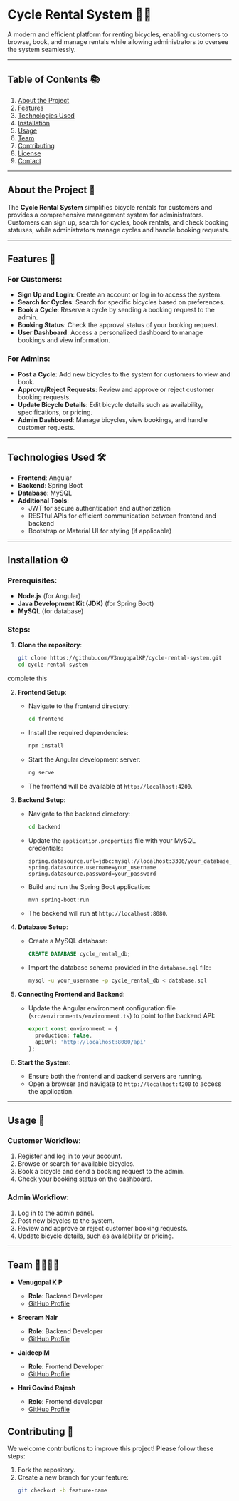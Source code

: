 
# Cycle Rental System 🚴‍♂️

A modern and efficient platform for renting bicycles, enabling customers to browse, book, and manage rentals while allowing administrators to oversee the system seamlessly.

---

## Table of Contents 📚

1. [About the Project](#about-the-project)
2. [Features](#features)
3. [Technologies Used](#technologies-used)
4. [Installation](#installation)
5. [Usage](#usage)
6. [Team](#team)
7. [Contributing](#contributing)
8. [License](#license)
9. [Contact](#contact)

---

## About the Project 🎯

The **Cycle Rental System** simplifies bicycle rentals for customers and provides a comprehensive management system for administrators. Customers can sign up, search for cycles, book rentals, and check booking statuses, while administrators manage cycles and handle booking requests.

---

## Features 🌟

### For Customers:
- **Sign Up and Login**: Create an account or log in to access the system.
- **Search for Cycles**: Search for specific bicycles based on preferences.
- **Book a Cycle**: Reserve a cycle by sending a booking request to the admin.
- **Booking Status**: Check the approval status of your booking request.
- **User Dashboard**: Access a personalized dashboard to manage bookings and view information.

### For Admins:
- **Post a Cycle**: Add new bicycles to the system for customers to view and book.
- **Approve/Reject Requests**: Review and approve or reject customer booking requests.
- **Update Bicycle Details**: Edit bicycle details such as availability, specifications, or pricing.
- **Admin Dashboard**: Manage bicycles, view bookings, and handle customer requests.

---

## Technologies Used 🛠️

- **Frontend**: Angular
- **Backend**: Spring Boot
- **Database**: MySQL
- **Additional Tools**:
  - JWT for secure authentication and authorization
  - RESTful APIs for efficient communication between frontend and backend
  - Bootstrap or Material UI for styling (if applicable)

---

## Installation ⚙️

### Prerequisites:
- **Node.js** (for Angular)
- **Java Development Kit (JDK)** (for Spring Boot)
- **MySQL** (for database)

### Steps:
1. **Clone the repository**:
   ```bash
   git clone https://github.com/V3nugopalKP/cycle-rental-system.git
   cd cycle-rental-system
complete this

2. **Frontend Setup**:
   - Navigate to the frontend directory:
     ```bash
     cd frontend
     ```
   - Install the required dependencies:
     ```bash
     npm install
     ```
   - Start the Angular development server:
     ```bash
     ng serve
     ```
   - The frontend will be available at `http://localhost:4200`.

3. **Backend Setup**:
   - Navigate to the backend directory:
     ```bash
     cd backend
     ```
   - Update the `application.properties` file with your MySQL credentials:
     ```properties
     spring.datasource.url=jdbc:mysql://localhost:3306/your_database_name
     spring.datasource.username=your_username
     spring.datasource.password=your_password
     ```
   - Build and run the Spring Boot application:
     ```bash
     mvn spring-boot:run
     ```
   - The backend will run at `http://localhost:8080`.

4. **Database Setup**:
   - Create a MySQL database:
     ```sql
     CREATE DATABASE cycle_rental_db;
     ```
   - Import the database schema provided in the `database.sql` file:
     ```bash
     mysql -u your_username -p cycle_rental_db < database.sql
     ```

5. **Connecting Frontend and Backend**:
   - Update the Angular environment configuration file (`src/environments/environment.ts`) to point to the backend API:
     ```typescript
     export const environment = {
       production: false,
       apiUrl: 'http://localhost:8080/api'
     };
     ```

6. **Start the System**:
   - Ensure both the frontend and backend servers are running.
   - Open a browser and navigate to `http://localhost:4200` to access the application.

---

## Usage 🚀

### Customer Workflow:
1. Register and log in to your account.
2. Browse or search for available bicycles.
3. Book a bicycle and send a booking request to the admin.
4. Check your booking status on the dashboard.

### Admin Workflow:
1. Log in to the admin panel.
2. Post new bicycles to the system.
3. Review and approve or reject customer booking requests.
4. Update bicycle details, such as availability or pricing.

---
## Team 👨‍💻👩‍💻

- **Venugopal K P**  
  - **Role**: Backend Developer  
  - [GitHub Profile](https://github.com/V3nugopalKP)  

- **Sreeram Nair**  
  - **Role**: Backend Developer  
  - [GitHub Profile](https://github.com/person2-github)  

- **Jaideep M**  
  - **Role**: Frontend Developer 
  - [GitHub Profile](https://github.com/person3-github)  

- **Hari Govind Rajesh**  
  - **Role**: Frontend developer  
  - [GitHub Profile](https://github.com/person4-github)  

## Contributing 🤝

We welcome contributions to improve this project! Please follow these steps:

1. Fork the repository.
2. Create a new branch for your feature:
   ```bash
   git checkout -b feature-name
